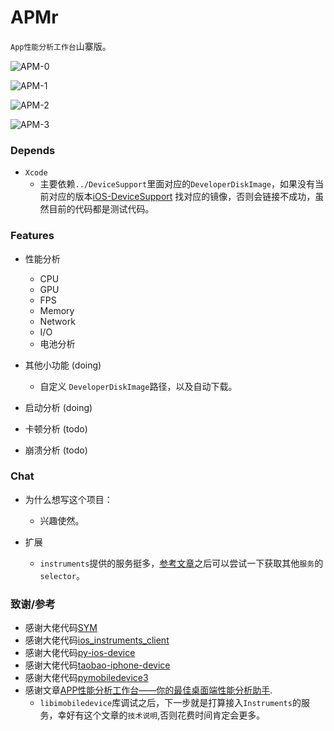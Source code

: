 # APMr
`App性能分析工作台`山寨版。

![APM-0](https://user-images.githubusercontent.com/17810210/224478734-e6fc7b99-6e29-47c3-b81b-bbe8b2938888.png)

![APM-1](https://user-images.githubusercontent.com/17810210/224478630-27057941-84be-40f9-9bb9-a8bdeb52006c.png)

![APM-2](https://user-images.githubusercontent.com/17810210/224478642-a9a1094e-c024-4907-ab9c-b96a2d9875e9.png)

![APM-3](https://user-images.githubusercontent.com/17810210/224478644-909dc46a-a57f-4582-a418-d2c356c360c3.png)

### Depends

- `Xcode` 
  - 主要依赖`../DeviceSupport`里面对应的`DeveloperDiskImage`，如果没有当前对应的版本[iOS-DeviceSupport](https://github.com/iGhibli/iOS-DeviceSupport) 找对应的镜像，否则会链接不成功，虽然目前的代码都是测试代码。

### Features

- 性能分析
  - CPU
  - GPU
  - FPS
  - Memory
  - Network
  - I/O
  - 电池分析

- 其他小功能 (doing)
  - 自定义 `DeveloperDiskImage`路径，以及自动下载。

- 启动分析 (doing)

- 卡顿分析 (todo)

- 崩溃分析 (todo)

### Chat

- 为什么想写这个项目：
  - 兴趣使然。

- 扩展
  - `instruments`提供的服务挺多，[参考文章](https://github.com/troybowman/dtxmsg/blob/master/slides.pdf)之后可以尝试一下获取其他`服务`的`selector`。

### 致谢/参考
- 感谢大佬代码[SYM](https://github.com/zqqf16/SYM)
- 感谢大佬代码[ios_instruments_client](https://github.com/troybowman/ios_instruments_client)
- 感谢大佬代码[py-ios-device](https://github.com/YueChen-C/py-ios-device)
- 感谢大佬代码[taobao-iphone-device](https://github.com/alibaba/taobao-iphone-device)
- 感谢大佬代码[pymobiledevice3](https://github.com/doronz88/pymobiledevice3)
- 感谢文章[APP性能分析工作台——你的最佳桌面端性能分析助手](https://juejin.cn/post/7052577178587758605).
  - `libimobiledevice`库调试之后，下一步就是打算接入`Instruments`的服务，幸好有这个文章的`技术说明`,否则花费时间肯定会更多。
